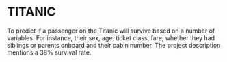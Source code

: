# TITANIC
To predict if a passenger on the Titanic will survive based on a number of variables. For instance, their sex, age, ticket class, fare, whether they had siblings or parents onboard and their cabin number. The project description mentions a 38% survival rate.
